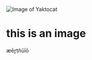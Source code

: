 ![Image of Yaktocat](https://octodex.github.com/images/yaktocat.png) 
# this is an image 
æēr̥ṭñūīō
